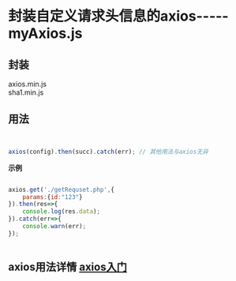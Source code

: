 # 封装自定义请求头信息的axios-----myAxios.js


## 封装
axios.min.js  
sha1.min.js


## 用法

```js


axios(config).then(succ).catch(err); // 其他用法与axios无异

```

**示例**

```js

axios.get('./getRequset.php',{
	params:{id:"123"}
}).then(res=>{
	console.log(res.data);
}).catch(err=>{
	console.warn(err);
});



```


## axios用法详情 [axios入门](https://github.com/Yangfan2016/myweb2016/blob/master/2017blog/Ajax/axios%E5%85%A5%E9%97%A8.md)

